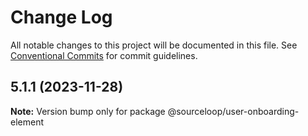 # Change Log

All notable changes to this project will be documented in this file.
See [Conventional Commits](https://conventionalcommits.org) for commit guidelines.

## 5.1.1 (2023-11-28)

**Note:** Version bump only for package @sourceloop/user-onboarding-element
